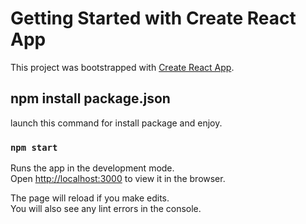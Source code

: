 # Getting Started with Create React App

This project was bootstrapped with [Create React App](https://github.com/facebook/create-react-app).

## npm install package.json

launch this command for install package and enjoy.

### `npm start`

Runs the app in the development mode.\
Open [http://localhost:3000](http://localhost:3000) to view it in the browser.

The page will reload if you make edits.\
You will also see any lint errors in the console.
